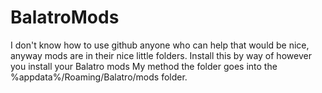 # BalatroMods
I don't know how to use github anyone who can help that would be nice, anyway mods are in their nice little folders.
Install this by way of however you install your Balatro mods
My method the folder goes into the %appdata%/Roaming/Balatro/mods folder.

